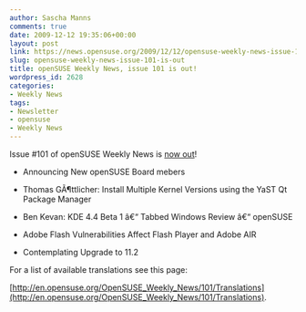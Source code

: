 ```yaml
---
author: Sascha Manns
comments: true
date: 2009-12-12 19:35:06+00:00
layout: post
link: https://news.opensuse.org/2009/12/12/opensuse-weekly-news-issue-101-is-out/
slug: opensuse-weekly-news-issue-101-is-out
title: openSUSE Weekly News, issue 101 is out!
wordpress_id: 2628
categories:
- Weekly News
tags:
- Newsletter
- opensuse
- Weekly News
---
```


Issue #101 of openSUSE Weekly News is [now out](http://en.opensuse.org/OpenSUSE_Weekly_News/101)!



	
  * Announcing New openSUSE Board mebers

	
  * Thomas GÃ¶ttlicher: Install Multiple  Kernel Versions using the YaST Qt Package Manager

	
  * Ben Kevan: KDE 4.4 Beta 1 â€“ Tabbed  Windows Review â€“ openSUSE

	
  * Adobe Flash Vulnerabilities Affect  Flash Player and Adobe AIR

	
  * Contemplating Upgrade to 11.2






For a list of available translations see this page:

[http://en.opensuse.org/OpenSUSE_Weekly_News/101/Translations](http://en.opensuse.org/OpenSUSE_Weekly_News/101/Translations).
